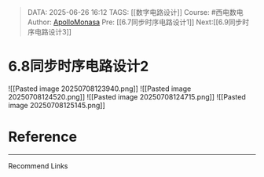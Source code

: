 > DATA: 2025-06-26 16:12
> TAGS: [[数字电路设计]]
> Course: #西电数电 
> Author: [ApolloMonasa](https://github.com/ApolloMonasa)
> Pre: [[6.7同步时序电路设计1]]
> Next:[[6.9同步时序电路设计3]]

# 6.8同步时序电路设计2
![[Pasted image 20250708123940.png]]
![[Pasted image 20250708124520.png]]
![[Pasted image 20250708124715.png]]
![[Pasted image 20250708125145.png]]

# Reference


---
Recommend Links
